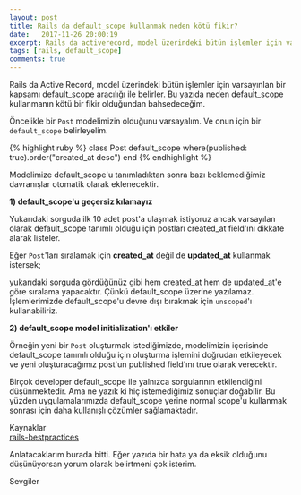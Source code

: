 ```yaml
---
layout: post
title: Rails da default_scope kullanmak neden kötü fikir?
date:   2017-11-26 20:00:19
excerpt: Rails da activerecord, model üzerindeki bütün işlemler için varsayınlan
tags: [rails, default_scope]
comments: true
---
```

Rails da Active Record, model üzerindeki bütün işlemler için varsayınlan bir kapsamı default_scope aracılığı ile belirler. Bu yazıda neden default_scope kullanmanın kötü bir fikir olduğundan bahsedeceğim.

Öncelikle bir `Post` modelimizin olduğunu varsayalım. Ve onun için bir `default_scope` belirleyelim.

{% highlight ruby %}
class Post
  default_scope where(published: true).order("created_at desc")
end
{% endhighlight %}

Modelimize default_scope'u tanımladıktan sonra bazı beklemediğimiz davranışlar otomatik olarak eklenecektir.

**1) default_scope'u geçersiz kılamayız**

<script src="http://gist.github.com/ebrugulec/85c91f93d4628419fb0b9d576b7a0d4e.js"></script>

Yukarıdaki sorguda ilk 10 adet post'a ulaşmak istiyoruz ancak varsayılan olarak default_scope tanımlı olduğu için postları created_at field'ını dikkate alarak listeler.

Eğer `Post`'ları sıralamak için **created_at** değil de **updated_at** kullanmak istersek;

<script src="http://gist.github.com/ebrugulec/19890f8e66757e33684470e29a23b958.js"></script>

yukarıdaki sorguda gördüğünüz gibi hem created_at hem de updated_at'e göre sıralama yapacaktır. Çünkü default_scope üzerine yazılamaz. İşlemlerimizde default_scope'u devre dışı bırakmak için `unscoped`'ı kullanabiliriz.

<script src="http://gist.github.com/ebrugulec/ad914454b49b72c37032330b23829d81.js"></script>

**2) default_scope model initialization'ı etkiler**

Örneğin yeni bir `Post` oluşturmak istediğimizde, modelimizin içerisinde default_scope tanımlı olduğu için oluşturma işlemini doğrudan etkileyecek ve yeni oluşturacağımız post'un published field'ını true olarak verecektir.

<script src="http://gist.github.com/ebrugulec/cfe4389f8f7668e952807762ccb19fb0.js"></script>

Birçok developer default_scope ile yalnızca sorgularının etkilendiğini düşünmektedir. Ama ne yazık ki hiç istemediğimiz sonuçlar doğabilir. Bu yüzden uygulamalarımızda default_scope yerine normal scope'u kullanmak sonrası için daha kullanışlı çözümler sağlamaktadır.

Kaynaklar<br />
[rails-bestpractices](http://rails-bestpractices.com/posts/2013/06/15/default_scope-is-evil)

Anlatacaklarım burada bitti. Eğer yazıda bir hata ya da eksik olduğunu düşünüyorsan yorum olarak belirtmeni çok isterim.<br />

Sevgiler
